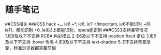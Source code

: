 # 随手笔记
##CSS相关
###CSS hack
+_, ie6
+*, ie6, ie7
+!important, ie6不能识别
+除ie11，都能识别
+0, ie8以上都能识别，opera能识别
###CSS3支持兼容情况
1.IE8及以下不支持 RGBA 色彩模式
2.IE6及以下不支持 position:fixed 定位
3.IE6及以下不支持 :hover 伪类
4.IE9及以下不支持 text-shadow
5.IE不支持背景渐变，标准浏览器都需要前缀
